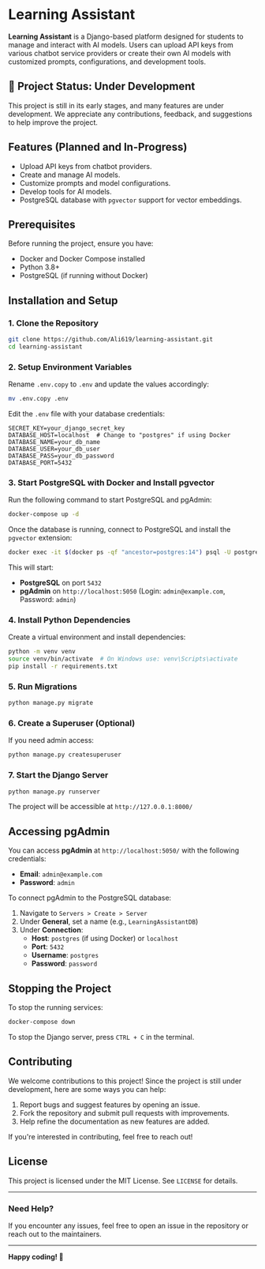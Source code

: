# Learning Assistant

**Learning Assistant** is a Django-based platform designed for students to manage and interact with AI models. Users can upload API keys from various chatbot service providers or create their own AI models with customized prompts, configurations, and development tools.

## 🚧 Project Status: Under Development
This project is still in its early stages, and many features are under development. We appreciate any contributions, feedback, and suggestions to help improve the project.

## Features (Planned and In-Progress)
- Upload API keys from chatbot providers.
- Create and manage AI models.
- Customize prompts and model configurations.
- Develop tools for AI models.
- PostgreSQL database with `pgvector` support for vector embeddings.

## Prerequisites
Before running the project, ensure you have:
- Docker and Docker Compose installed
- Python 3.8+
- PostgreSQL (if running without Docker)

## Installation and Setup

### 1. Clone the Repository
```bash
git clone https://github.com/Ali619/learning-assistant.git
cd learning-assistant
```

### 2. Setup Environment Variables
Rename `.env.copy` to `.env` and update the values accordingly:
```bash
mv .env.copy .env
```
Edit the `.env` file with your database credentials:
```
SECRET_KEY=your_django_secret_key
DATABASE_HOST=localhost  # Change to "postgres" if using Docker
DATABASE_NAME=your_db_name
DATABASE_USER=your_db_user
DATABASE_PASS=your_db_password
DATABASE_PORT=5432
```

### 3. Start PostgreSQL with Docker and Install pgvector
Run the following command to start PostgreSQL and pgAdmin:
```bash
docker-compose up -d
```
Once the database is running, connect to PostgreSQL and install the `pgvector` extension:
```bash
docker exec -it $(docker ps -qf "ancestor=postgres:14") psql -U postgres -d postgres -c "CREATE EXTENSION IF NOT EXISTS vector;"
```
This will start:
- **PostgreSQL** on port `5432`
- **pgAdmin** on `http://localhost:5050` (Login: `admin@example.com`, Password: `admin`)

### 4. Install Python Dependencies
Create a virtual environment and install dependencies:
```bash
python -m venv venv
source venv/bin/activate  # On Windows use: venv\Scripts\activate
pip install -r requirements.txt
```

### 5. Run Migrations
```bash
python manage.py migrate
```

### 6. Create a Superuser (Optional)
If you need admin access:
```bash
python manage.py createsuperuser
```

### 7. Start the Django Server
```bash
python manage.py runserver
```
The project will be accessible at `http://127.0.0.1:8000/`

## Accessing pgAdmin
You can access **pgAdmin** at `http://localhost:5050/` with the following credentials:
- **Email**: `admin@example.com`
- **Password**: `admin`

To connect pgAdmin to the PostgreSQL database:
1. Navigate to `Servers > Create > Server`
2. Under **General**, set a name (e.g., `LearningAssistantDB`)
3. Under **Connection**:
   - **Host**: `postgres` (if using Docker) or `localhost`
   - **Port**: `5432`
   - **Username**: `postgres`
   - **Password**: `password`

## Stopping the Project
To stop the running services:
```bash
docker-compose down
```
To stop the Django server, press `CTRL + C` in the terminal.

## Contributing
We welcome contributions to this project! Since the project is still under development, here are some ways you can help:
1. Report bugs and suggest features by opening an issue.
2. Fork the repository and submit pull requests with improvements.
3. Help refine the documentation as new features are added.

If you're interested in contributing, feel free to reach out!

## License
This project is licensed under the MIT License. See `LICENSE` for details.

---

### Need Help?
If you encounter any issues, feel free to open an issue in the repository or reach out to the maintainers.

---
**Happy coding! 🚀**

